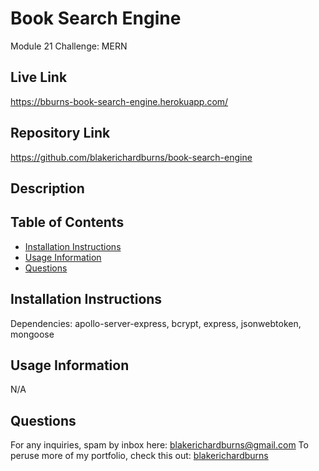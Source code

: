 # Book Search Engine
Module 21 Challenge: MERN

## Live Link
https://bburns-book-search-engine.herokuapp.com/

## Repository Link
https://github.com/blakerichardburns/book-search-engine

## Description


  ## Table of Contents
  * [Installation Instructions](#installation-instructions)
  * [Usage Information](#usage-information)
  * [Questions](#questions)

  ## Installation Instructions
  Dependencies: apollo-server-express, bcrypt, express, jsonwebtoken, mongoose

  ## Usage Information
  N/A

  ## Questions
  For any inquiries, spam by inbox here: blakerichardburns@gmail.com
  To peruse more of my portfolio, check this out: [blakerichardburns](https://github.com/blakerichardburns)